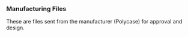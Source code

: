 ### Manufacturing Files

These are files sent from the manufacturer (Polycase) for approval and design. 

